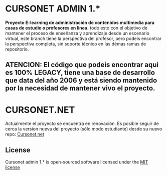 # CURSONET ADMIN 1.*
**Proyecto E-learning de administración de contenidos multimedia para casas de estudio o profesores en linea.**
todo esto con el objetivo de mantener el proceso de enseñanza y aprendizaje desde un escenario virtual, este branch
tiene la perspectiva del profesor, pero podeís encontrar la perspectiva completa, sin soporte técnico en las démas ramas de repositorio.

## ATENCION: El código que podeís encontrar aqui es 100% LEGACY, tiene una base de desarrollo que data del año 2006 y está siendo mantenido por la necesidad de mantener vivo el proyecto.

# CURSONET.NET
Actualmente el proyecto se encuentra en renovación. Es posible seguir de cerca la version nueva del proyecto (sólo modo estudiante) desde su nuevo repo:
[Cursonet.net](https://github.com/delimce/cursonet.net)

## License
Cursonet admin 1.* is open-sourced software licensed under the [MIT license](http://opensource.org/licenses/MIT)